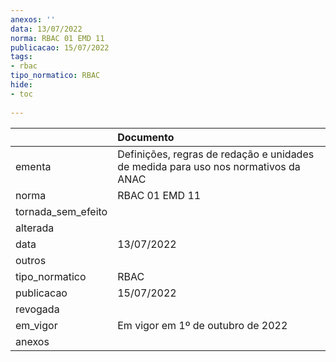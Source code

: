 ```yaml
---
anexos: ''
data: 13/07/2022
norma: RBAC 01 EMD 11
publicacao: 15/07/2022
tags:
- rbac
tipo_normatico: RBAC
hide: 
- toc 
 
---
```


|                    | Documento                                                                          |
|:-------------------|:-----------------------------------------------------------------------------------|
| ementa             | Definições, regras de redação e unidades de medida para uso nos normativos da ANAC |
| norma              | RBAC 01 EMD 11                                                                     |
| tornada_sem_efeito |                                                                                    |
| alterada           |                                                                                    |
| data               | 13/07/2022                                                                         |
| outros             |                                                                                    |
| tipo_normatico     | RBAC                                                                               |
| publicacao         | 15/07/2022                                                                         |
| revogada           |                                                                                    |
| em_vigor           | Em vigor em 1º de outubro de 2022                                                  |
| anexos             |                                                                                    |